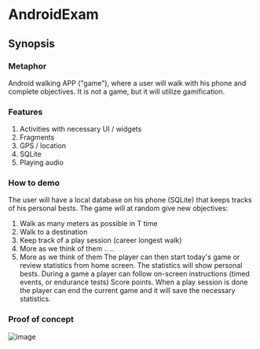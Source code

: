 # AndroidExam

## Synopsis

### Metaphor

Android walking APP ("game"), where a user will walk with his phone and complete objectives. It is not a game, but it will utilize gamification.

### Features

1. Activities with necessary UI / widgets
2. Fragments
3. GPS / location
4. SQLite
5. Playing audio

### How to demo

The user will have a local database on his phone (SQLite) that keeps tracks of his personal bests. The game will at random give new objectives:
1. Walk as many meters as possible in T time
2. Walk to a destination
3. Keep track of a play session (career longest walk)
4. More as we think of them
..
..
8. More as we think of them
The player can then start today's game or review statistics from home screen.
The statistics will show personal bests. 
During a game a player can follow on-screen instructions (timed events, or endurance tests)
Score points. When a play session is done the player can end the current game and it will save the necessary statistics.

### Proof of concept

![image](http://i65.tinypic.com/14xi990.png)




